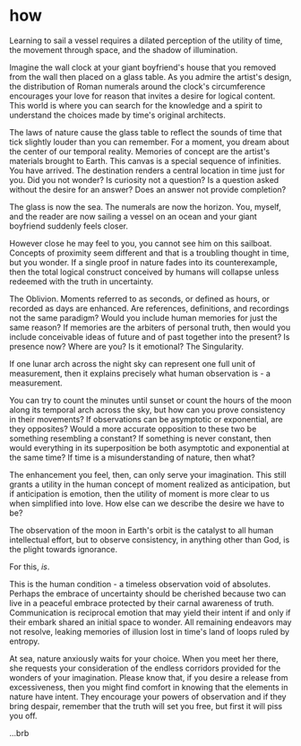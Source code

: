 # how

Learning to sail a vessel requires a dilated perception of the utility of time, the movement through space, and the shadow of illumination.

Imagine the wall clock at your giant boyfriend's house that you removed from the wall then placed on a glass table. As you admire the artist's design, the distribution of Roman numerals around the clock's circumference encourages your love for reason that invites a desire for logical content. This world is where you can search for the knowledge and a spirit to understand the choices made by time's original architects.

The laws of nature cause the glass table to reflect the sounds of time that tick slightly louder than you can remember. For a moment, you dream about the center of our temporal reality. Memories of concept are the artist's materials brought to Earth. This canvas is a special sequence of infinities. You have arrived. The destination renders a central location in time just for you. Did you not wonder? Is curiosity not a question? Is a question asked without the desire for an answer? Does an answer not provide completion?

The glass is now the sea. The numerals are now the horizon. You, myself, and the reader are now sailing a vessel on an ocean and your giant boyfriend suddenly feels closer.

However close he may feel to you, you cannot see him on this sailboat. Concepts of proximity seem different and that is a troubling thought in time, but you wonder. If a single proof in nature fades into its counterexample, then the total logical construct conceived by humans will collapse unless redeemed with the truth in uncertainty.

The Oblivion. Moments referred to as seconds, or defined as hours, or recorded as days are enhanced. Are references, definitions, and recordings not the same paradigm? Would you include human memories for just the same reason? If memories are the arbiters of personal truth, then would you include conceivable ideas of future and of past together into the present? Is presence now? Where are you? Is it emotional? The Singularity.

If one lunar arch across the night sky can represent one full unit of measurement, then it explains precisely what human observation is - a measurement.

You can try to count the minutes until sunset or count the hours of the moon along its temporal arch across the sky, but how can you prove consistency in their movements? If observations can be asymptotic or exponential, are they opposites? Would a more accurate opposition to these two be something resembling a constant? If something is never constant, then would everything in its superposition be both asymptotic and exponential at the same time? If time is a misunderstanding of nature, then what?

The enhancement you feel, then, can only serve your imagination. This still grants a utility in the human concept of moment realized as anticipation, but if anticipation is emotion, then the utility of moment is more clear to us when simplified into love. How else can we describe the desire we have to be?

The observation of the moon in Earth's orbit is the catalyst to all human intellectual effort, but to observe consistency, in anything other than God, is the plight towards ignorance.

For this, _is_.

This is the human condition - a timeless observation void of absolutes. Perhaps the embrace of uncertainty should be cherished because two can live in a peaceful embrace protected by their carnal awareness of truth. Communication is reciprocal emotion that may yield their intent if and only if their embark shared an initial space to wonder. All remaining endeavors may not resolve, leaking memories of illusion lost in time's land of loops ruled by entropy.

At sea, nature anxiously waits for your choice. When you meet her there, she requests your consideration of the endless corridors provided for the wonders of your imagination. Please know that, if you desire a release from excessiveness, then you might find comfort in knowing that the elements in nature have intent. They encourage your powers of observation and if they bring despair, remember that the truth will set you free, but first it will piss you off.

...brb
